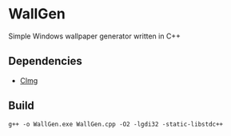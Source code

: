 # WallGen

Simple Windows wallpaper generator written in C++

## Dependencies

* [CImg](http://cimg.eu/download.shtml)

## Build

`g++ -o WallGen.exe WallGen.cpp -O2 -lgdi32 -static-libstdc++`